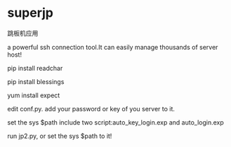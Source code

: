 # superjp
跳板机应用

a powerful ssh connection tool.It can easily manage thousands of server host!

pip install readchar

pip install blessings

yum install expect



edit conf.py. add your password or key of you server to it.

set the sys $path include two script:auto_key_login.exp and auto_login.exp

run jp2.py, or set the sys $path to it!
